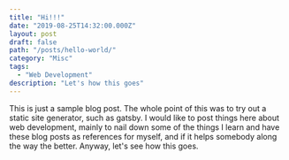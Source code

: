 ```yaml
---
title: "Hi!!!"
date: "2019-08-25T14:32:00.000Z"
layout: post
draft: false
path: "/posts/hello-world/"
category: "Misc"
tags:
  - "Web Development"
description: "Let's how this goes"
---
```


This is just a sample blog post. The whole point of this was to try out a static site generator, such as gatsby.
I would like to post things here about web development, mainly to nail down some of the things I learn and have these blog posts as references for myself, and if it helps somebody along the way the better.
Anyway, let's see how this goes.
